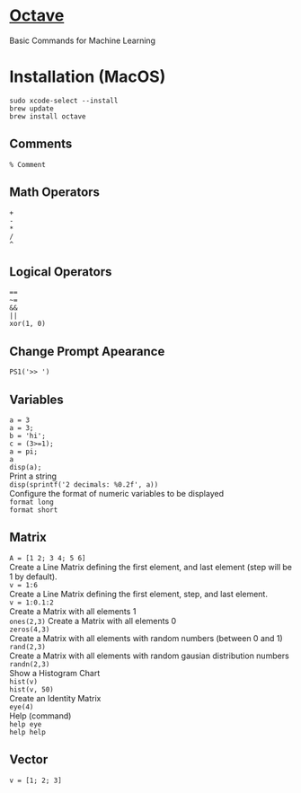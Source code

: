 # [Octave](https://www.gnu.org/software/octave/index)
Basic Commands for Machine Learning

# Installation (MacOS)  
`sudo xcode-select --install`  
`brew update`  
`brew install octave`  
  
  

## Comments  
`% Comment`  

## Math Operators  
`+`  
`-`  
`*`  
`/`  
`^`  

## Logical Operators  
`==`  
`~=`  
`&&`  
`||`  
`xor(1, 0)`  

## Change Prompt Apearance  
`PS1('>> ')`  

## Variables  
`a = 3`  
`a = 3;`  
`b = 'hi';`  
`c = (3>=1);`  
`a = pi;`  
`a`  
`disp(a);`  
Print a string  
`disp(sprintf('2 decimals: %0.2f', a))`  
Configure the format of numeric variables to be displayed  
`format long`  
`format short`  

## Matrix  
`A = [1 2; 3 4; 5 6]`  
Create a Line Matrix defining the first element, and last element (step will be 1 by default).    
`v = 1:6`  
Create a Line Matrix defining the first element, step, and last element.    
`v = 1:0.1:2`  
Create a Matrix with all elements 1  
`ones(2,3)`
Create a Matrix with all elements 0  
`zeros(4,3)`  
Create a Matrix with all elements with random numbers (between 0 and 1)  
`rand(2,3)`  
Create a Matrix with all elements with random gausian distribution numbers  
`randn(2,3)`  
Show a Histogram Chart  
`hist(v)`  
`hist(v, 50)`  
Create an Identity Matrix   
`eye(4)`  
Help (command)  
`help eye`  
`help help`  


## Vector  
`v = [1; 2; 3]`  

